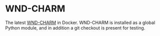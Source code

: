 WND-CHARM
=========

The latest [WND-CHARM](https://github.com/wnd-charm/wnd-charm) in Docker.
WND-CHARM is installed as a global Python module, and in addition a git checkout is present for testing.
